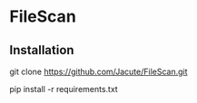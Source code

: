 # FileScan

## Installation

git clone https://github.com/Jacute/FileScan.git

pip install -r requirements.txt
